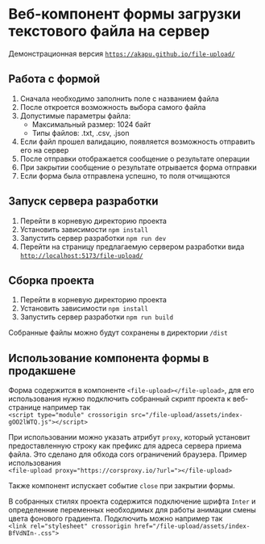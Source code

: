 # Веб-компонент формы загрузки текстового файла на сервер

Демонстрационная версия 
[`https://akapu.github.io/file-upload/`](https://akapu.github.io/file-upload/)

## Работа с формой

1. Сначала необходимо заполнить поле с названием файла
2. После откроется возможность выбора самого файла
3. Допустимые параметры файла:
    - Максимальный размер: 1024 байт
    - Типы файлов: .txt, .csv, .json
4. Если файл прошел валидацию, появляется возможность отправить его на сервер
5. После отправки отображается сообщение о результате операции
6. При закрытии сообщение о результате отрывается форма отправки
7. Если форма была отправлена успешно, то поля отчищаются

## Запуск сервера разработки

1. Перейти в корневую директорию проекта
2. Установить зависимости
`npm install`
3. Запустить сервер разработки
`npm run dev`
4. Перейти на страницу предлагаемую сервером разработки вида
[`http://localhost:5173/file-upload/`](http://localhost:5173/file-upload/)

## Сборка проекта

1. Перейти в корневую директорию проекта
2. Установить зависимости
`npm install`
3. Запустить сервер разработки
`npm run build`

Собранные файлы можно будут сохранены в директории `/dist`

## Использование компонента формы в продакшене

Форма содержится в компоненте `<file-upload></file-upload>`, для его использования нужно подключить собранный скрипт проекта к веб-странице например так\
`<script type="module" crossorigin src="/file-upload/assets/index-gOO2lWTQ.js"></script>`

При использовании можно указать атрибут `proxy`, который установит предоставленную строку как префикс для адреса сервера приема файла. Это сделано для обхода cors ограничений браузера. Пример использования\
`<file-upload proxy="https://corsproxy.io/?url="></file-upload>`

Также компонент испускает событие `close` при закрытии формы.

В собранных стилях проекта содержится подключение шрифта `Inter` и определенние переменных необходимых для работы анимации смены цвета фонового градиента. Подключить можно например так\
`<link rel="stylesheet" crossorigin href="/file-upload/assets/index-BfVdNIn-.css">`
